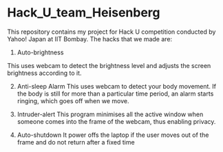 # Hack_U_team_Heisenberg

This repository contains my project for Hack U competition conducted by Yahoo! Japan at IIT Bombay. 
The hacks that we made are:

1. Auto-brightness

This uses webcam to detect the brightness level and adjusts the screen brightness according to it.

2. Anti-sleep Alarm
This uses webcam to detect your body movement. If the body is still for more than a particular time period, an alarm starts ringing, which goes off when we move.

3. Intruder-alert
This program minimises all the active window when someone comes into the frame of the webcam, thus enabling privacy.

4. Auto-shutdown
It power offs the laptop if the user moves out of the frame and do not return after a fixed time
